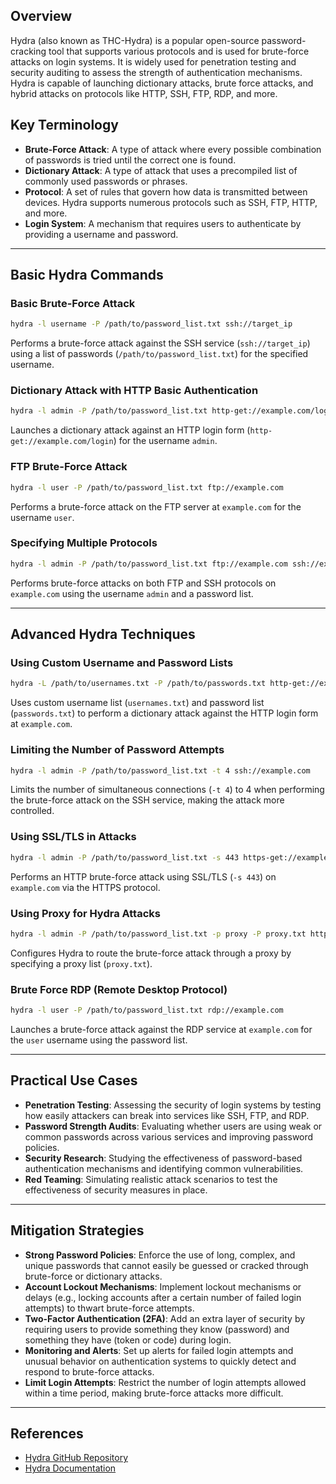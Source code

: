 ## Overview
Hydra (also known as THC-Hydra) is a popular open-source password-cracking tool that supports various protocols and is used for brute-force attacks on login systems. It is widely used for penetration testing and security auditing to assess the strength of authentication mechanisms. Hydra is capable of launching dictionary attacks, brute force attacks, and hybrid attacks on protocols like HTTP, SSH, FTP, RDP, and more.

## Key Terminology
- **Brute-Force Attack**: A type of attack where every possible combination of passwords is tried until the correct one is found.
- **Dictionary Attack**: A type of attack that uses a precompiled list of commonly used passwords or phrases.
- **Protocol**: A set of rules that govern how data is transmitted between devices. Hydra supports numerous protocols such as SSH, FTP, HTTP, and more.
- **Login System**: A mechanism that requires users to authenticate by providing a username and password.

---

## Basic Hydra Commands
### Basic Brute-Force Attack
```bash
hydra -l username -P /path/to/password_list.txt ssh://target_ip
````

Performs a brute-force attack against the SSH service (`ssh://target_ip`) using a list of passwords (`/path/to/password_list.txt`) for the specified username.

### Dictionary Attack with HTTP Basic Authentication

```bash
hydra -l admin -P /path/to/password_list.txt http-get://example.com/login
```

Launches a dictionary attack against an HTTP login form (`http-get://example.com/login`) for the username `admin`.

### FTP Brute-Force Attack

```bash
hydra -l user -P /path/to/password_list.txt ftp://example.com
```

Performs a brute-force attack on the FTP server at `example.com` for the username `user`.

### Specifying Multiple Protocols

```bash
hydra -l admin -P /path/to/password_list.txt ftp://example.com ssh://example.com
```

Performs brute-force attacks on both FTP and SSH protocols on `example.com` using the username `admin` and a password list.

---

## Advanced Hydra Techniques

### Using Custom Username and Password Lists

```bash
hydra -L /path/to/usernames.txt -P /path/to/passwords.txt http-get://example.com/login
```

Uses custom username list (`usernames.txt`) and password list (`passwords.txt`) to perform a dictionary attack against the HTTP login form at `example.com`.

### Limiting the Number of Password Attempts

```bash
hydra -l admin -P /path/to/password_list.txt -t 4 ssh://example.com
```

Limits the number of simultaneous connections (`-t 4`) to 4 when performing the brute-force attack on the SSH service, making the attack more controlled.

### Using SSL/TLS in Attacks

```bash
hydra -l admin -P /path/to/password_list.txt -s 443 https-get://example.com
```

Performs an HTTP brute-force attack using SSL/TLS (`-s 443`) on `example.com` via the HTTPS protocol.

### Using Proxy for Hydra Attacks

```bash
hydra -l admin -P /path/to/password_list.txt -p proxy -P proxy.txt http-get://example.com
```

Configures Hydra to route the brute-force attack through a proxy by specifying a proxy list (`proxy.txt`).

### Brute Force RDP (Remote Desktop Protocol)

```bash
hydra -l user -P /path/to/password_list.txt rdp://example.com
```

Launches a brute-force attack against the RDP service at `example.com` for the `user` username using the password list.

---

## Practical Use Cases

- **Penetration Testing**: Assessing the security of login systems by testing how easily attackers can break into services like SSH, FTP, and RDP.
- **Password Strength Audits**: Evaluating whether users are using weak or common passwords across various services and improving password policies.
- **Security Research**: Studying the effectiveness of password-based authentication mechanisms and identifying common vulnerabilities.
- **Red Teaming**: Simulating realistic attack scenarios to test the effectiveness of security measures in place.

---

## Mitigation Strategies

- **Strong Password Policies**: Enforce the use of long, complex, and unique passwords that cannot easily be guessed or cracked through brute-force or dictionary attacks.
- **Account Lockout Mechanisms**: Implement lockout mechanisms or delays (e.g., locking accounts after a certain number of failed login attempts) to thwart brute-force attempts.
- **Two-Factor Authentication (2FA)**: Add an extra layer of security by requiring users to provide something they know (password) and something they have (token or code) during login.
- **Monitoring and Alerts**: Set up alerts for failed login attempts and unusual behavior on authentication systems to quickly detect and respond to brute-force attacks.
- **Limit Login Attempts**: Restrict the number of login attempts allowed within a time period, making brute-force attacks more difficult.

---

## References

- [Hydra GitHub Repository](https://github.com/vanhauser-thc/thc-hydra)
- [Hydra Documentation](https://www.kali.org/tools/hydra/)

